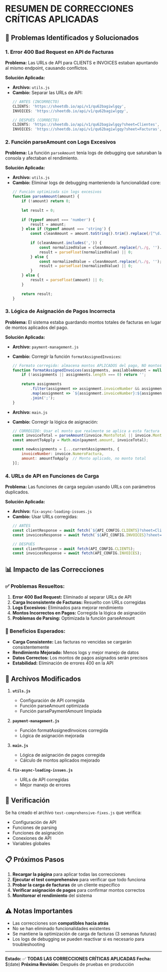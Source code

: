 # RESUMEN DE CORRECCIONES CRÍTICAS APLICADAS

## 🚨 Problemas Identificados y Solucionados

### 1. **Error 400 Bad Request en API de Facturas**
**Problema:** Las URLs de API para CLIENTS e INVOICES estaban apuntando al mismo endpoint, causando conflictos.

**Solución Aplicada:**
- **Archivo:** `utils.js`
- **Cambio:** Separar las URLs de API:
  ```javascript
  // ANTES (INCORRECTO)
  CLIENTS: 'https://sheetdb.io/api/v1/qu62bagiwlgqy',
  INVOICES: 'https://sheetdb.io/api/v1/qu62bagiwlgqy',
  
  // DESPUÉS (CORRECTO)
  CLIENTS: 'https://sheetdb.io/api/v1/qu62bagiwlgqy?sheet=Clientes',
  INVOICES: 'https://sheetdb.io/api/v1/qu62bagiwlgqy?sheet=Facturas',
  ```

### 2. **Función parseAmount con Logs Excesivos**
**Problema:** La función `parseAmount` tenía logs de debugging que saturaban la consola y afectaban el rendimiento.

**Solución Aplicada:**
- **Archivo:** `utils.js`
- **Cambio:** Eliminar logs de debugging manteniendo la funcionalidad core:
  ```javascript
  // Función optimizada sin logs excesivos
  function parseAmount(amount) {
      if (!amount) return 0;
      
      let result = 0;
      
      if (typeof amount === 'number') {
          result = amount;
      } else if (typeof amount === 'string') {
          const cleanAmount = amount.toString().trim().replace(/[^\d.,]/g, '');
          
          if (cleanAmount.includes(',')) {
              const normalizedValue = cleanAmount.replace(/\./g, '').replace(',', '.');
              result = parseFloat(normalizedValue) || 0;
          } else {
              const normalizedValue = cleanAmount.replace(/\./g, '');
              result = parseFloat(normalizedValue) || 0;
          }
      } else {
          result = parseFloat(amount) || 0;
      }
      
      return result;
  }
  ```

### 3. **Lógica de Asignación de Pagos Incorrecta**
**Problema:** El sistema estaba guardando montos totales de facturas en lugar de montos aplicados del pago.

**Solución Aplicada:**
- **Archivo:** `payment-management.js`
- **Cambio:** Corregir la función `formatAssignedInvoices`:
  ```javascript
  // Formato corregido: almacena montos APLICADOS del pago, NO montos totales de facturas
  function formatAssignedInvoices(assignments, availableAmount = null) {
      if (!assignments || assignments.length === 0) return '';
      
      return assignments
          .filter(assignment => assignment.invoiceNumber && assignment.amount > 0)
          .map(assignment => `${assignment.invoiceNumber}:${assignment.amount}`)
          .join(';');
  }
  ```

- **Archivo:** `main.js`
- **Cambio:** Corregir la lógica de asignación:
  ```javascript
  // CORREGIDO: Usar el monto que realmente se aplica a esta factura específica
  const invoiceTotal = parseAmount(invoice.MontoTotal || invoice.MontoBase || 0);
  const amountToApply = Math.min(payment.amount, invoiceTotal);
  
  const newAssignments = [...currentAssignments, {
      invoiceNumber: invoice.NumeroFactura,
      amount: amountToApply  // Monto aplicado, no monto total
  }];
  ```

### 4. **URLs de API en Funciones de Carga**
**Problema:** Las funciones de carga seguían usando URLs con parámetros duplicados.

**Solución Aplicada:**
- **Archivo:** `fix-async-loading-issues.js`
- **Cambio:** Usar URLs corregidas:
  ```javascript
  // ANTES
  const clientResponse = await fetch(`${API_CONFIG.CLIENTS}?sheet=Clientes`);
  const invoicesResponse = await fetch(`${API_CONFIG.INVOICES}?sheet=Facturas`);
  
  // DESPUÉS
  const clientResponse = await fetch(API_CONFIG.CLIENTS);
  const invoicesResponse = await fetch(API_CONFIG.INVOICES);
  ```

## 📊 Impacto de las Correcciones

### ✅ Problemas Resueltos:
1. **Error 400 Bad Request:** Eliminado al separar URLs de API
2. **Carga Inconsistente de Facturas:** Resuelto con URLs corregidas
3. **Logs Excesivos:** Eliminados para mejorar rendimiento
4. **Montos Incorrectos en Pagos:** Corregida la lógica de asignación
5. **Problemas de Parsing:** Optimizada la función parseAmount

### 🎯 Beneficios Esperados:
- **Carga Consistente:** Las facturas no vencidas se cargarán consistentemente
- **Rendimiento Mejorado:** Menos logs y mejor manejo de datos
- **Datos Correctos:** Los montos de pagos asignados serán precisos
- **Estabilidad:** Eliminación de errores 400 en la API

## 🔧 Archivos Modificados

1. **`utils.js`**
   - Configuración de API corregida
   - Función parseAmount optimizada
   - Función parsePaymentAmount limpiada

2. **`payment-management.js`**
   - Función formatAssignedInvoices corregida
   - Lógica de asignación mejorada

3. **`main.js`**
   - Lógica de asignación de pagos corregida
   - Cálculo de montos aplicados mejorado

4. **`fix-async-loading-issues.js`**
   - URLs de API corregidas
   - Mejor manejo de errores

## 🧪 Verificación

Se ha creado el archivo `test-comprehensive-fixes.js` que verifica:
- Configuración de API
- Funciones de parsing
- Funciones de asignación
- Conexiones de API
- Variables globales

## 📋 Próximos Pasos

1. **Recargar la página** para aplicar todas las correcciones
2. **Ejecutar el test comprehensivo** para verificar que todo funciona
3. **Probar la carga de facturas** de un cliente específico
4. **Verificar asignación de pagos** para confirmar montos correctos
5. **Monitorear el rendimiento** del sistema

## ⚠️ Notas Importantes

- Las correcciones son **compatibles hacia atrás**
- No se han eliminado funcionalidades existentes
- Se mantiene la optimización de carga de facturas (3 semanas futuras)
- Los logs de debugging se pueden reactivar si es necesario para troubleshooting

---

**Estado:** ✅ **TODAS LAS CORRECCIONES CRÍTICAS APLICADAS**
**Fecha:** $(date)
**Próxima Revisión:** Después de pruebas en producción
